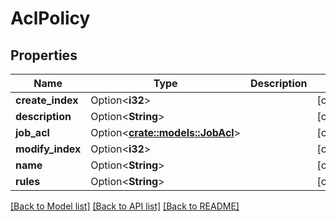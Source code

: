 # AclPolicy

## Properties

Name | Type | Description | Notes
------------ | ------------- | ------------- | -------------
**create_index** | Option<**i32**> |  | [optional]
**description** | Option<**String**> |  | [optional]
**job_acl** | Option<[**crate::models::JobAcl**](JobACL.md)> |  | [optional]
**modify_index** | Option<**i32**> |  | [optional]
**name** | Option<**String**> |  | [optional]
**rules** | Option<**String**> |  | [optional]

[[Back to Model list]](../README.md#documentation-for-models) [[Back to API list]](../README.md#documentation-for-api-endpoints) [[Back to README]](../README.md)


